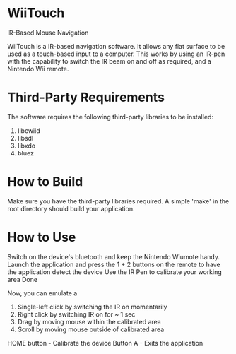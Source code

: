 # WiiTouch
IR-Based Mouse Navigation

WiiTouch is a IR-based navigation software. It allows any flat surface to be
used as a touch-based input to a computer. This works by using an IR-pen with 
the capability to switch the IR beam on and off as required, and a Nintendo Wii
remote.

# Third-Party Requirements
The software requires the following third-party libraries to be installed:

1. libcwiid
2. libsdl
3. libxdo
4. bluez

# How to Build

Make sure you have the third-party libraries required.
A simple 'make' in the root directory should build your application.

# How to Use

Switch on the device's bluetooth and keep the Nintendo Wiumote handy.
Launch the application and press the 1 + 2 buttons on the remote to have the
application detect the device
Use the IR Pen to calibrate your working area
Done

Now, you can emulate a
1. Single-left click by switching the IR on momentarily
2. Right click by       switching IR on for ~ 1 sec
3. Drag by              moving mouse within the calibrated area
3. Scroll by            moving mouse outside of calibrated area

HOME button - Calibrate the device
Button A    - Exits the application


